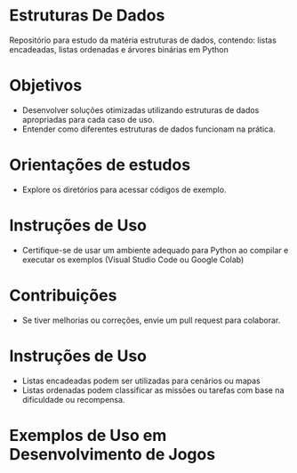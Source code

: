 # Estruturas De Dados
Repositório para estudo da matéria estruturas de dados, contendo: listas encadeadas, listas ordenadas e árvores binárias em Python

# Objetivos 
- Desenvolver soluções otimizadas utilizando estruturas de dados apropriadas para cada caso de uso.
- Entender como diferentes estruturas de dados funcionam na prática.

# Orientações de estudos
- Explore os diretórios para acessar códigos de exemplo.

# Instruções de Uso
- Certifique-se de usar um ambiente adequado para Python ao compilar e executar os exemplos (Visual Studio Code ou Google Colab)

# Contribuições
- Se tiver melhorias ou correções, envie um pull request para colaborar.

# Instruções de Uso
- Listas encadeadas podem ser utilizadas para cenários ou mapas
- Listas ordenadas podem classificar as missões ou tarefas com base na dificuldade ou recompensa.

# Exemplos de Uso em Desenvolvimento de Jogos
